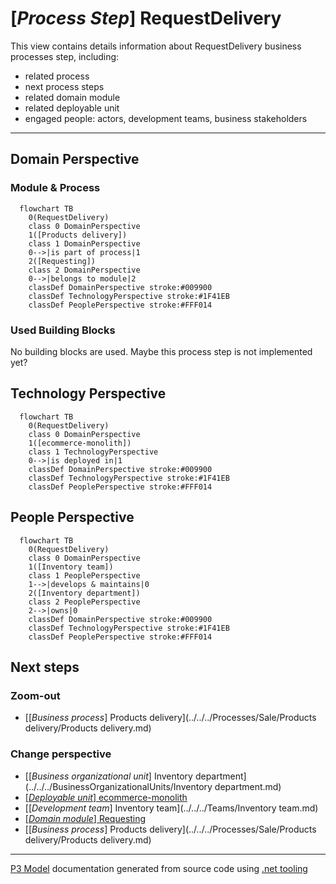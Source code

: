 ﻿
# [*Process Step*] RequestDelivery

This view contains details information about RequestDelivery business processes step, including:
- related process
- next process steps
- related domain module
- related deployable unit
- engaged people: actors, development teams, business stakeholders  

---



## Domain Perspective


### Module & Process

```mermaid
  flowchart TB
    0(RequestDelivery)
    class 0 DomainPerspective
    1([Products delivery])
    class 1 DomainPerspective
    0-->|is part of process|1
    2([Requesting])
    class 2 DomainPerspective
    0-->|belongs to module|2
    classDef DomainPerspective stroke:#009900
    classDef TechnologyPerspective stroke:#1F41EB
    classDef PeoplePerspective stroke:#FFF014
```

### Used Building Blocks

No building blocks are used. Maybe this process step is not implemented yet?  

## Technology Perspective

```mermaid
  flowchart TB
    0(RequestDelivery)
    class 0 DomainPerspective
    1([ecommerce-monolith])
    class 1 TechnologyPerspective
    0-->|is deployed in|1
    classDef DomainPerspective stroke:#009900
    classDef TechnologyPerspective stroke:#1F41EB
    classDef PeoplePerspective stroke:#FFF014
```

## People Perspective

```mermaid
  flowchart TB
    0(RequestDelivery)
    class 0 DomainPerspective
    1([Inventory team])
    class 1 PeoplePerspective
    1-->|develops & maintains|0
    2([Inventory department])
    class 2 PeoplePerspective
    2-->|owns|0
    classDef DomainPerspective stroke:#009900
    classDef TechnologyPerspective stroke:#1F41EB
    classDef PeoplePerspective stroke:#FFF014
```

## Next steps


### Zoom-out

- [[*Business process*] Products delivery](../../../Processes/Sale/Products delivery/Products delivery.md)

### Change perspective

- [[*Business organizational unit*] Inventory department](../../../BusinessOrganizationalUnits/Inventory department.md)
- [[*Deployable unit*] ecommerce-monolith](../../../DeployableUnits/ecommerce-monolith.md)
- [[*Development team*] Inventory team](../../../Teams/Inventory team.md)
- [[*Domain module*] Requesting](../../../Modules/ProductsDelivery/Requesting/Requesting.md)
- [[*Business process*] Products delivery](../../../Processes/Sale/Products delivery/Products delivery.md)

---

[P3 Model](https://github.com/P3-model/P3-model) documentation generated from source code using [.net tooling](https://github.com/P3-model/P3-model-dotnet)